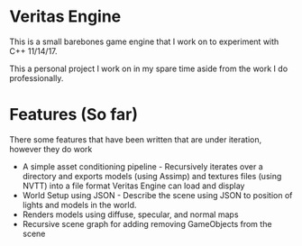 # Veritas Engine
This is a small barebones game engine that I work on to experiment with C++ 11/14/17. 

This a personal project I work on in my spare time aside from the work I do professionally.

# Features (So far)
There some features that have been written that are under iteration, however they do work

* A simple asset conditioning pipeline - Recursively iterates over a directory and exports models (using Assimp) and textures files (using NVTT) into a file format Veritas Engine can load and display
* World Setup using JSON - Describe the scene using JSON to position of lights and models in the world.
* Renders models using diffuse, specular, and normal maps
* Recursive scene graph for adding removing GameObjects from the scene
